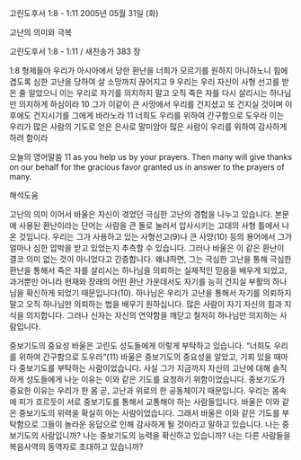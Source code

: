 고린도후서 1:8 - 1:11 
2005년 05월 31일 (화)

고난의 의미와 극복



고린도후서 1:8 - 1:11 / 새찬송가 383 장


1:8 형제들아 우리가 아시아에서 당한 환난을 너희가 모르기를 원하지 아니하노니 힘에 겹도록 심한 고난을 당하여 살 소망까지 끊어지고 9 우리는 우리 자신이 사형 선고를 받은 줄 알았으니 이는 우리로 자기를 의지하지 말고 오직 죽은 자를 다시 살리시는 하나님만 의지하게 하심이라 10 그가 이같이 큰 사망에서 우리를 건지셨고 또 건지실 것이며 이 후에도 건지시기를 그에게 바라노라 11 너희도 우리를 위하여 간구함으로 도우라 이는 우리가 많은 사람의 기도로 얻은 은사로 말미암아 많은 사람이 우리를 위하여 감사하게 하려 함이라 

오늘의 영어말씀 
11 as you help us by your prayers. Then many will give thanks on our behalf for the gracious favor granted us in answer to the prayers of many.

해석도움





고난의 의미 
이어서 바울은 자신이 겪었던 극심한 고난의 경험을 나누고 있습니다. 본문에 사용된 환난이라는 단어는 사람을 큰 돌로 눌러서 압사시키는 고대의 사형 틀에서 나온 것입니다. 우리는 그가 사용하고 있는 사형선고(9)나 큰 사망(10) 등의 용어에서 그가 얼마나 심한 압박을 받고 있었는지 추측할 수 있습니다. 그러나 바울은 이 같은 환난이 결코 의미 없는 것이 아니었다고 간증합니다. 왜냐하면, 그는 극심한 고난을 통해 극심한 환난을 통해서 죽은 자를 살리시는 하나님을 의뢰하는 실제적인 믿음을 배우게 되었고, 과거뿐만 아니라 현재와 장래의 어떤 환난 가운데서도 자기를 능히 건지실 부활의 하나님을 확신하게 되었기 때문입니다(10). 하나님은 우리가 고난을 통해서 자기를 의뢰하지 말고 오직 하나님만 의뢰하는 법을 배우기 원하십니다. 많은 사람이 자기 자신의 힘과 지식을 의지합니다. 그러나 신자는 자신의 연약함을 깨닫고 철저히 하나님만 의지하는 사람입니다. 

중보기도의 중요성 
바울은 고린도 성도들에게 이렇게 부탁하고 있습니다. “너희도 우리를 위하여 간구함으로 도우라”(11) 바울은 중보기도의 중요성을 알았고, 기회 있을 때마다 중보기도를 부탁하는 사람이었습니다. 사실 그가 지금까지 자신의 고난에 대해 솔직하게 성도들에게 나눈 이유는 이와 같은 기도를 요청하기 위함이었습니다. 중보기도가 중요한 이유는 우리가 한 몸 곧, 고난과 위로의 한 공동체이기 때문입니다. 우리는 몸속에 피가 흐르듯이 서로 중보기도를 통해서 교통해야 하는 사람들입니다. 바울은 이와 같은 중보기도의 위력을 확실히 아는 사람이었습니다. 그래서 바울은 이와 같은 기도를 부탁함으로 그들이 놀라운 응답으로 인해 감사하게 될 것이라고 말하고 있습니다. 나는 중보기도의 사람입니까? 나는 중보기도의 능력을 확신하고 있습니까? 나는 다른 사람들을 복음사역의 동역자로 초대하고 있습니까?